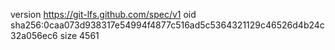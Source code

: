 version https://git-lfs.github.com/spec/v1
oid sha256:0caa073d938317e54994f4877c516ad5c5364321129c46526d4b24c32a056ec6
size 4561
